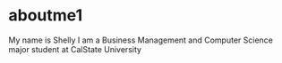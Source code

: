 # aboutme1
My name is Shelly
I am a Business Management and Computer Science major student at CalState University